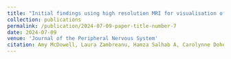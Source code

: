 ```yaml
---
title: "Initial findings using high resolution MRI for visualisation of the sural nerve and surrounding anatomy in healthy volunteers at 7T"
collection: publications
permalink: /publication/2024-07-09-paper-title-number-7
date: 2024-07-09
venue: 'Journal of the Peripheral Nervous System'
citation: Amy McDowell, Laura Zambreanu, Hamza Salhab A, Carolynne Doherty, Philippa Bridgen, Pete Lally, Sachit Shah, Zimu Huo, Stephen Wastling J, Tarek Yousry, Jasper Morrow, John Thornton S, Michael Lunn
---
```

